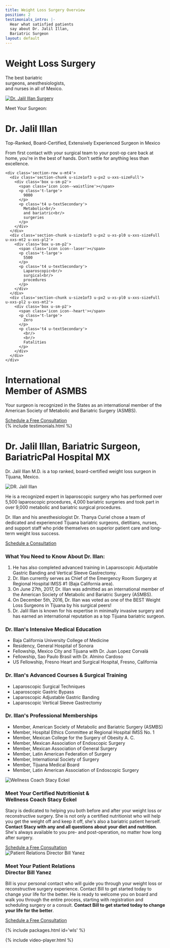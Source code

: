 ```yaml
---
title: Weight Loss Surgery Overview
position: 2
testimonials_intro: |-
  Hear what satisfied patients
  say about Dr. Jalil Illan,
  Bariatric Surgeon
layout: default
---
```


<div class='hero' data-cover='weight-loss-surgery-team'>
  <div class='hero-wrap'>
    <div class='hero-caption u-alignBottom'>
      <div class='hero-box hero-box--transparent u-size4of9 u-xs-size10of12 u-xxs-sizeFull'>
        <h1 class='u-mt0'>
          Weight Loss Surgery
        </h1>
        <p class='t3 u-mb0'>
          The best bariatric<br/>
          surgeons, anesthesiologists,<br/>
          and nurses in all of Mexico.
        </p>
      </div>
    </div>
  </div>
</div>

<div class='wrap'>
  <div class='section u-py6'>
    <div class='section-row'>
      <div class='section-chunk u-size9of16 u-px2 u-xs-sizeFull'>
        <a class='ctrl ctrl--play' href='#h8D-uzNw-Fg'>
          <img src='/uploads/dr-jalil-illan-surgery.png' alt='Dr. Jalil Illan Surgery' />
        </a>
      </div>
      <div class='section-chunk u-size7of16 u-px2 u-xs-sizeFull'>
        <p class='u-textSecondary u-mb0'>
          Meet Your Surgeon:
        </p>
        <h1 class='u-mt0'>
          Dr. Jalil Illan
        </h1>
        <p class='t3 u-textPrimary u-mt0'>
          Top-Ranked, Board-Certified,
          Extensively Experienced Surgeon in Mexico
        </p>
        <p>
          From first contact with your surgical team to your post-op care back at home, you're in the best of hands. Don't settle for anything less than excellence.
        </p>
      </div>
    </div>

    <div class='section-row u-mt4'>
      <div class='section-chunk u-size1of3 u-px2 u-xxs-sizeFull'>
        <div class='box u-sm-p2'>
          <span class='icon icon--waistline'></span>
          <p class='t-large'>
            9000
          </p>
          <p class='t4 u-textSecondary'>
            Metabolic<br/>
            and bariatric<br/>
            surgeries
          </p>
        </div>
      </div>
      <div class='section-chunk u-size1of3 u-px2 u-xs-pl0 u-xxs-sizeFull u-xxs-mt2 u-xxs-pl2'>
        <div class='box u-sm-p2'>
          <span class='icon icon--laser'></span>
          <p class='t-large'>
            5500
          </p>
          <p class='t4 u-textSecondary'>
            Laparoscopic<br/>
            surgical<br/>
            procedures
          </p>
        </div>
      </div>
      <div class='section-chunk u-size1of3 u-px2 u-xs-pl0 u-xxs-sizeFull u-xxs-pl2 u-xxs-mt2'>
        <div class='box u-sm-p2'>
          <span class='icon icon--heart'></span>
          <p class='t-large'>
            Zero
          </p>
          <p class='t4 u-textSecondary'>
            <br/>
            <br/>
            Fatalities
          </p>
        </div>
      </div>
    </div>

  </div>
</div>

<div class='section-hero' data-cover='asmbs'>
  <div class='section-heroWrap'>
    <div class='section-heroBox section-heroBox--dark'>
      <h1 class='u-mt0'>
        International<br/>
        Member of ASMBS
      </h1>
      <p>
        Your surgeon is recognized in the States as an
        international member of the American Society of
        Metabolic and Bariatric Surgery (ASMBS).
      </p>
      <a class='btn u-mt2' href='/contact'>
        Schedule a Free Consultation
      </a>
    </div>
  </div>
</div>

<div class='wrap'>
  {% include testimonials.html %}

  <div class='section u-py6'>
    <div class='section-row'>
      <div class='section-chunk u-size2of5 u-px2 u-xs-size10of12 u-xxs-sizeFull'>
        <h1 class='u-mt0'>
          Dr. Jalil Illan, Bariatric
          Surgeon, BariatricPal
          Hospital MX
        </h1>
        <p class='t3 u-textPrimary note note--primary'>
          Dr. Jalil Illan M.D. is a top ranked, board-certified weight loss surgeon in Tijuana, Mexico.
        </p>
        <img class='u-py1' src='/uploads/dr-jalil-illan.png' alt='DR. Jalil Illan'/>
        <p>
          He is a recognized expert in laparoscopic surgery who has performed over 5,500 laparoscopic procedures, 4,000 bariatric surgeries and took part in over 9,000 metabolic and bariatric surgical procedures.
        </p>
        <div class='card u-mt2'>
          <p class='u-m0'>
            Dr. Illan and his anesthesiologist Dr. Thanya Curiel chose a team of dedicated and experienced Tijuana bariatric surgeons, dietitians, nurses, and support staff who pride themselves on superior patient care and long-term weight loss success.
          </p>
          <a class='btn u-mt4' href='/contact'>
            Schedule a Consultation
          </a>
        </div>
      </div>
      <div class='section-chunk u-size3of5 u-px4 u-pr2 u-xs-sizeFull u-xs-pl2 u-xs-mt3'>
        <h3 class='u-mt0'>
          What You Need to Know About Dr. Illan:
        </h3>
        <ol class='orderedList'>
          <li class='orderedList-item'>
            He has also completed advanced training in Laparoscopic Adjustable Gastric Banding and Vertical Sleeve Gastrectomy.
          </li>
          <li class='orderedList-item'>
            Dr. Illan currently serves as Chief of the Emergency Room Surgery at Regional Hospital IMSS #1 (Baja California area).
          </li>
          <li class='orderedList-item'>
            On June 27th, 2017, Dr. Illan was admitted as an international member of the American Society of Metabolic and Bariatric Surgery (ASMBS).
          </li>
          <li class='orderedList-item'>
            On December 5th, 2016, Dr. Illan was voted as one of the BEST Weight Loss Surgeons in Tijuana by his surgical peers!
          </li>
          <li class='orderedList-item'>
            Dr. Jalil Illan is known for his expertise in minimally invasive surgery and has earned an international reputation as a top Tijuana bariatric surgeon.
          </li>
        </ol>
        <h3 class='u-mt4'>
          Dr. Illan's Intensive Medical Education
        </h3>
        <ul class='checkList'>
          <li class='checkList-item'>
            Baja California University College of Medicine
          </li>
          <li class='checkList-item'>
            Residency, General Hospital of Sonora
          </li>
          <li class='checkList-item'>
            Fellowship, Mexico City and Tijuana with Dr. Juan Lopez Corvalá
          </li>
          <li class='checkList-item'>
            Fellowship, Sao Paulo Brasil with Dr. Almino Cardoso 
          </li>
          <li class='checkList-item'>
            US Fellowship, Fresno Heart and Surgical Hospital, Fresno, California
          </li>
        </ul>
        <h3 class='u-mt4'>
          Dr. Illan's Advanced Courses &amp; Surgical Training
        </h3>
        <ul class='checkList'>
          <li class='checkList-item'>
            Laparoscopic Surgical Techniques
          </li>
          <li class='checkList-item'>
            Laparoscopic Gastric Bypass
          </li>
          <li class='checkList-item'>
            Laparoscopic Adjustable Gastric Banding
          </li>
          <li class='checkList-item'>
            Laparoscopic Vertical Sleeve Gastrectomy
          </li>
        </ul>
        <h3 class='u-mt4'>
          Dr. Illan's Professional Memberships
        </h3>
        <ul class='checkList'>
          <li class='checkList-item'>
            Member, American Society of Metabolic and Bariatric Surgery (ASMBS)
          </li>
          <li class='checkList-item'>
            Member, Hospital Ethics Committee at Regional Hospital IMSS No. 1
          </li>
          <li class='checkList-item'>
            Member, Mexican College for the Surgery of Obesity A. C.
          </li>
          <li class='checkList-item'>
            Member, Mexican Association of Endoscopic Surgery 
          </li>
          <li class='checkList-item'>
            Member, Mexican Association of General Surgery 
          </li>
          <li class='checkList-item'>
            Member, Latin American Federation of Surgery 
          </li>
          <li class='checkList-item'>
            Member, International Society of Surgery 
          </li>
          <li class='checkList-item'>
            Member, Tijuana Medical Board 
          </li>
          <li class='checkList-item'>
            Member, Latin American Association of Endoscopic Surgery
          </li>
        </ul>
      </div>
    </div>
  </div>

  <div class='section u-py3'>
    <div class='section-row u-py3'>
      <div class='section-chunk u-size2of5 u-px2 u-xs-size10of12 u-xxs-sizeFull'>
        <img src='/uploads/stacy-eckel.png' alt='Wellness Coach Stacy Eckel' />
      </div>
      <div class='section-chunk u-size2of4 u-px4 u-xs-size10of12 u-xs-mt3 u-xxs-sizeFull'>
        <h3 class='u-textPrimary u-mt0'>
          Meet Your Certified Nutritionist &amp;<br/>
          Wellness Coach Stacy Eckel
        </h3>
        <p class='t-smaller'>
          Stacy is dedicated to helping you both before and after your weight loss or reconstructive surgery.
          She is not only a certified nutritionist who will help you get the weight off and keep it off,
          she's also a bariatric patient herself. <strong>Contact Stacy with any and all questions about your diet and nutrition</strong>.
          She's always available to you pre- and post-operation, no matter how long after surgery.
        </p>
        <a class='btn u-mt2' href='/contact'>
          Schedule a Free Consultation
        </a>
      </div>
    </div>
    <div class='section-row u-py3'>
      <div class='section-chunk u-size2of5 u-px2 u-xs-size10of12 u-xxs-sizeFull'>
        <img src='/uploads/bill-yanez.png' alt='Patient Relations Director Bill Yanez' />
      </div>
      <div class='section-chunk u-size2of4 u-px4 u-xs-size10of12 u-xs-mt3 u-xxs-sizeFull'>
        <h3 class='u-textPrimary u-mt0'>
          Meet Your Patient Relations<br/>
          Director Bill Yanez
        </h3>
        <p class='t-smaller'>
          Bill is your personal contact who will guide you through your weight loss or reconstructive surgery experience. Contact Bill to get started today to change your life for the better. He is ready to welcome you on board and walk you through the entire process, starting with registration and scheduling surgery or a consult.  <strong>Contact Bill to get started today to change your life for the better</strong>.
        </p>
        <a class='btn u-mt2' href='/contact'>
          Schedule a Free Consultation
        </a>
      </div>
    </div>
  </div>

  {% include packages.html id='wls' %}

</div>

{% include video-player.html %}
